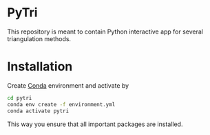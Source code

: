 # PyTri
This repository is meant to contain Python interactive app for several triangulation methods.

# Installation
Create [Conda](https://conda.io/projects/conda/en/latest/user-guide/tasks/manage-environments.html) environment and activate by
```bash
cd pytri
conda env create -f environment.yml
conda activate pytri
```
This way you ensure that all important packages are installed.
